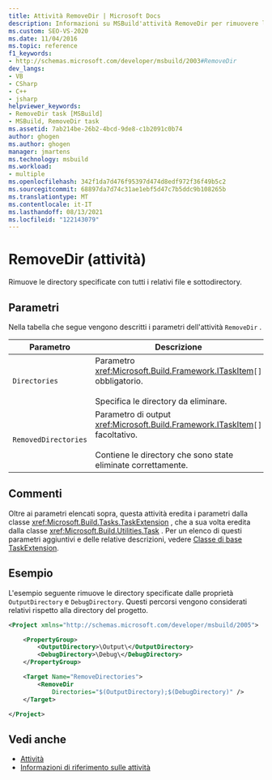 ```yaml
---
title: Attività RemoveDir | Microsoft Docs
description: Informazioni su MSBuild'attività RemoveDir per rimuovere la directory specificata e tutti i relativi file e sottodirectory.
ms.custom: SEO-VS-2020
ms.date: 11/04/2016
ms.topic: reference
f1_keywords:
- http://schemas.microsoft.com/developer/msbuild/2003#RemoveDir
dev_langs:
- VB
- CSharp
- C++
- jsharp
helpviewer_keywords:
- RemoveDir task [MSBuild]
- MSBuild, RemoveDir task
ms.assetid: 7ab214be-26b2-4bcd-9de8-c1b2091c0b74
author: ghogen
ms.author: ghogen
manager: jmartens
ms.technology: msbuild
ms.workload:
- multiple
ms.openlocfilehash: 342f1da7d476f95397d474d8edf972f36f49b5c2
ms.sourcegitcommit: 68897da7d74c31ae1ebf5d47c7b5ddc9b108265b
ms.translationtype: MT
ms.contentlocale: it-IT
ms.lasthandoff: 08/13/2021
ms.locfileid: "122143079"
---
```

# <a name="removedir-task"></a>RemoveDir (attività)

Rimuove le directory specificate con tutti i relativi file e sottodirectory.

## <a name="parameters"></a>Parametri

 Nella tabella che segue vengono descritti i parametri dell'attività `RemoveDir` .

|Parametro|Descrizione|
|---------------|-----------------|
|`Directories`|Parametro <xref:Microsoft.Build.Framework.ITaskItem>`[]` obbligatorio.<br /><br /> Specifica le directory da eliminare.|
|`RemovedDirectories`|Parametro di output <xref:Microsoft.Build.Framework.ITaskItem>`[]` facoltativo.<br /><br /> Contiene le directory che sono state eliminate correttamente.|

## <a name="remarks"></a>Commenti

 Oltre ai parametri elencati sopra, questa attività eredita i parametri dalla classe <xref:Microsoft.Build.Tasks.TaskExtension> , che a sua volta eredita dalla classe <xref:Microsoft.Build.Utilities.Task> . Per un elenco di questi parametri aggiuntivi e delle relative descrizioni, vedere [Classe di base TaskExtension](../msbuild/taskextension-base-class.md).

## <a name="example"></a>Esempio

 L'esempio seguente rimuove le directory specificate dalle proprietà `OutputDirectory` e `DebugDirectory`. Questi percorsi vengono considerati relativi rispetto alla directory del progetto.

```xml
<Project xmlns="http://schemas.microsoft.com/developer/msbuild/2005">

    <PropertyGroup>
        <OutputDirectory>\Output\</OutputDirectory>
        <DebugDirectory>\Debug\</DebugDirectory>
    </PropertyGroup>

    <Target Name="RemoveDirectories">
        <RemoveDir
            Directories="$(OutputDirectory);$(DebugDirectory)" />
    </Target>

</Project>
```

## <a name="see-also"></a>Vedi anche

- [Attività](../msbuild/msbuild-tasks.md)
- [Informazioni di riferimento sulle attività](../msbuild/msbuild-task-reference.md)
